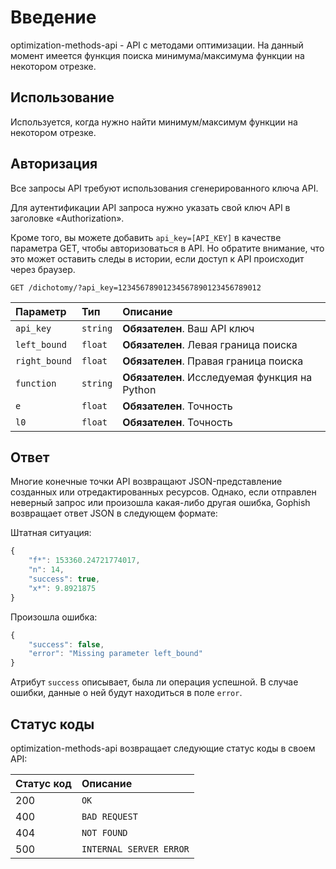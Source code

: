 # Введение

optimization-methods-api - API с методами оптимизации. На данный момент имеется функция поиска минимума/максимума функции на некотором отрезке.

## Использование

Используется, когда нужно найти минимум/максимум функции на некотором отрезке.

## Авторизация

Все запросы API требуют использования сгенерированного ключа API.

Для аутентификации API запроса нужно указать свой ключ API в заголовке «Authorization».

Кроме того, вы можете добавить `api_key=[API_KEY]` в качестве параметра GET, чтобы авторизоваться в API. Но обратите внимание, что это может оставить следы в истории, если доступ к API происходит через браузер.
```http
GET /dichotomy/?api_key=12345678901234567890123456789012
```

| Параметр | Тип | Описание |
| :--- | :--- | :--- |
| `api_key` | `string` | **Обязателен**. Ваш API ключ |
| `left_bound` | `float` |  **Обязателен**. Левая граница поиска |
| `right_bound` | `float` |  **Обязателен**. Правая граница поиска |
| `function` | `string` |  **Обязателен**. Исследуемая функция на Python |
| `e` | `float` |  **Обязателен**. Точность |
| `l0` | `float` |  **Обязателен**. Точность |

## Ответ

Многие конечные точки API возвращают JSON-представление созданных или отредактированных ресурсов. Однако, если отправлен неверный запрос или произошла какая-либо другая ошибка, Gophish возвращает ответ JSON в следующем формате:

Штатная ситуация:
```javascript
{
    "f*": 153360.24721774017,
    "n": 14,
    "success": true,
    "x*": 9.8921875
}
```

Произошла ошибка:
```javascript
{
    "success": false,
    "error": "Missing parameter left_bound"
}
```

Атрибут `success` описывает, была ли операция успешной.
В случае ошибки, данные о ней будут находиться в поле `error`.

## Статус коды

optimization-methods-api возвращает следующие статус коды в своем API:

| Статус код | Описание |
| :--- | :--- |
| 200 | `OK` |
| 400 | `BAD REQUEST` |
| 404 | `NOT FOUND` |
| 500 | `INTERNAL SERVER ERROR` |
